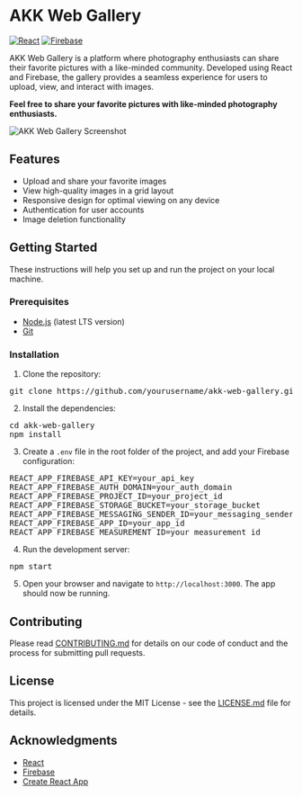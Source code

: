 # AKK Web Gallery

[![React](https://img.shields.io/badge/React-61DAFB?style=for-the-badge&logo=react&logoColor=white)](https://reactjs.org/)
[![Firebase](https://img.shields.io/badge/Firebase-FFCA28?style=for-the-badge&logo=firebase&logoColor=white)](https://firebase.google.com/)

AKK Web Gallery is a platform where photography enthusiasts can share their favorite pictures with a like-minded community. Developed using React and Firebase, the gallery provides a seamless experience for users to upload, view, and interact with images.

**Feel free to share your favorite pictures with like-minded photography enthusiasts.**

![AKK Web Gallery Screenshot](./public/screenshot.png)

## Features

- Upload and share your favorite images
- View high-quality images in a grid layout
- Responsive design for optimal viewing on any device
- Authentication for user accounts
- Image deletion functionality

## Getting Started

These instructions will help you set up and run the project on your local machine.

### Prerequisites

- [Node.js](https://nodejs.org/en/download/) (latest LTS version)
- [Git](https://git-scm.com/downloads)

### Installation

1. Clone the repository:

<pre>
git clone https://github.com/yourusername/akk-web-gallery.git
</pre>

2. Install the dependencies:

<pre>
cd akk-web-gallery
npm install
</pre>

3. Create a `.env` file in the root folder of the project, and add your Firebase configuration:

<pre>
REACT_APP_FIREBASE_API_KEY=your_api_key
REACT_APP_FIREBASE_AUTH_DOMAIN=your_auth_domain
REACT_APP_FIREBASE_PROJECT_ID=your_project_id
REACT_APP_FIREBASE_STORAGE_BUCKET=your_storage_bucket
REACT_APP_FIREBASE_MESSAGING_SENDER_ID=your_messaging_sender_id
REACT_APP_FIREBASE_APP_ID=your_app_id
REACT_APP_FIREBASE_MEASUREMENT_ID=your_measurement_id
</pre>

4. Run the development server:

<pre>
npm start
</pre>

5. Open your browser and navigate to `http://localhost:3000`. The app should now be running.

## Contributing

Please read [CONTRIBUTING.md](CONTRIBUTING.md) for details on our code of conduct and the process for submitting pull requests.

## License

This project is licensed under the MIT License - see the [LICENSE.md](LICENSE.md) file for details.

## Acknowledgments

- [React](https://reactjs.org/)
- [Firebase](https://firebase.google.com/)
- [Create React App](https://github.com/facebook/create-react-app)
